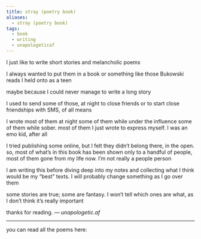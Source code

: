 ```yaml
---
title: stray (poetry book)
aliases:
  - stray (poetry book)
tags:
  - book
  - writing
  - unapologeticaf
---
```

I just like to write short stories and melancholic poems

I always wanted to put them in a book or something
like those Bukowski reads I held onto as a teen

maybe because I could never manage to write a long story

I used to send some of those, at night
to close friends
or to start close friendships
with SMS, of all means

I wrote most of them at night
some of them while under the influence
some of them while sober. 
most of them I just wrote to express myself. I was an emo kid, after all

I tried publishing some online, but I felt they didn’t belong there, in the open. so, most of what’s in this book has been shown only to a handful of people, most of them gone from my life now. I’m not really a people person

I am writing this before diving deep into my notes and collecting what I think would be my “best” texts. I will probably change something as I go over them

some stories are true; some are fantasy. I won’t tell which ones are what, as I don’t think it’s really important

thanks for reading.
*— unapologetic.af*

---

you can read all the poems here: